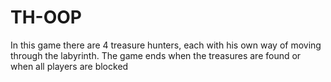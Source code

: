 # TH-OOP
In this game there are 4 treasure hunters, each with his own way of moving through the labyrinth. The game ends when the treasures are found or when all players are blocked
